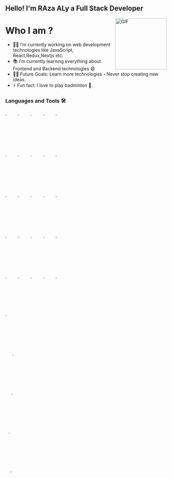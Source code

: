 ## Hello! I'm RAza ALy a Full Stack Developer
<img align="right" alt="GIF" height="160px" src="https://media.giphy.com/media/eNAsjO55tPbgaor7ma/giphy.gif" />

# Who I am ?
- 👨‍💻 I’m currently working on web development technologies like JavaScript, React,Redux,Nextjs etc.
- 📚 I’m currently learning everything about Frontend and Backend technologies 😄
- 💪🏼 Future Goals: Learn more technologies - Never stop creating new ideas.
- ⚡ Fun fact: I love to play badminton 🏸.

### Languages and Tools 🛠 

<p>
   <code><img width="7%" height="3%"  src="https://imguploader.net/if/sQVO4XWTU7Yu.svg"></code>
   <code><img width="7%" height="3%" src="https://imguploader.net/if/QQcGwbHIPrin.svg"></code>
  <code><img width="7%" height="3%" src="https://imguploader.net/if/ZUPy79DfP3bh.svg"></code>
  <code><img width="7%" height="3%" src="https://imguploader.net/if/VOnPfcq9Uvmn.svg"></code>
  <code><img width="7%" height="3%"  src="https://imguploader.net/if/NdEtBrWFMfIW.svg"></code>
   <br />
  <code><img width="7%" height="3%"  src="https://imguploader.net/if/yJWZRgVUbtnp.svg"></code>
  <code><img width="7%" height="3%"  src="https://imguploader.net/if/89K9jCr7nTCD.svg"></code>
  <code><img width="7%" height="3%"  src="https://imguploader.net/if/HUT9hpjVufpM.svg"></code>
  <code><img width="7%" height="3%"  src="https://imguploader.net/if/1FbXZ5FhEUr9.svg"></code>
  <code><img width="7%" height="3%"  src="https://imguploader.net/if/o32nXVGGqv3J.svg"></code>
    <br />
  <code><img width="7%" height="3%"  src="https://imguploader.net/if/0FwrBlyxlRrY.svg"></code>
  <code><img width="7%" height="3%"  src="https://upload.vectorlogo.zone/logos/nextjs/images/2d3864ef-00e0-4026-ab1d-30e4a98e2899.svg"></code>
  <code><img width="7%" height="3%"  src="https://imguploader.net/if/uG2z2NYpbkLK.svg"></code>
  <code><img width="7%" height="3%"  src="https://imguploader.net/if/HBqxjLBwJe0R.svg"></code>
  <code><img width="7%" height="3%"  src="https://raw.githubusercontent.com/styled-components/brand/bde053200192814dcd55923b6e41884d18e51665/styled-components.svg"></code>
  <br />
  <code><img width="7%" height="3%" src="https://imguploader.net/if/5laSGnWFyEGg.svg"></code>
  <code><img width="7%" height="3%" src="https://imguploader.net/if/BVGRO42f8dLX.svg"></code>
   <code><img width="7%" height="3%" src="https://imguploader.net/if/28jRMgow8x4g.svg"></code>
  <code><img width="7%" height="3%" src="https://imguploader.net/if/VJuQJGCkSn9R.svg"></code>
  <code><img width="7%" height="3%" src="https://imguploader.net/if/jhYssZzjiE5S.svg"></code>
  <br />
  <code><img width="7%" height="3%" src="https://imguploader.net/if/gxuBCIi8OZl1.svg"></code>
  <code><img width="7%" height="3%" src="https://imguploader.net/if/gUkZXWAHUlo3.svg"></code>
   <code><img width="7%" height="3%" src="https://imguploader.net/if/7vgzFLEOHscl.svg"></code>
  <code><img width="7%" height="3%" src="https://imguploader.net/if/MuVjmGoILJM4.svg"></code>
  <code><img width="7%" height="3%" src="https://imguploader.net/if/NpwdltZrKxU7.svg"></code>
   <br/>   
   <code><img width="7%" height="3%" src="https://imguploader.net/if/ibmfdxj1ThJ6.svg"</code>
   <code><img width="7%" height="3%" src="https://imguploader.net/if/ionLlyZGtbUI.svg"</code>
   <code><img width="7%" height="3%" src="https://imguploader.net/if/M3zBZTxnWtwC.svg"</code>
  <code><img width="7%" height="3%" src="https://imguploader.net/if/MtZ1UGYRP3p8.svg"></code>
   <code><img width="7%" height="3%" src="https://imguploader.net/if/KvDLPivzvyxK.svg"</code>
</p>
